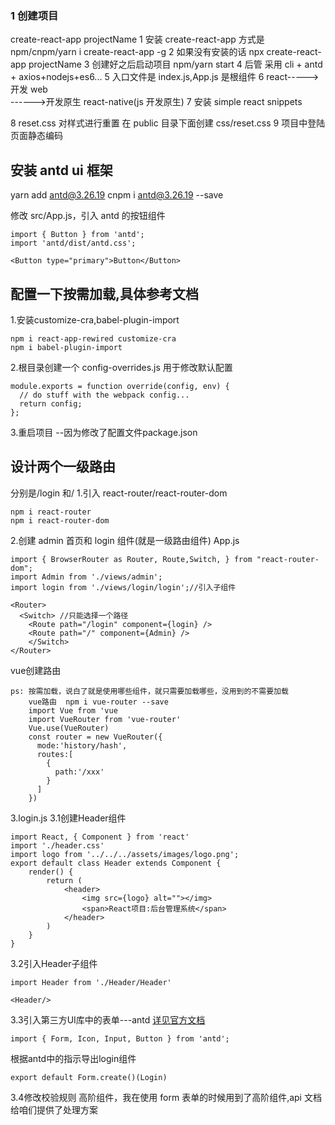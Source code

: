### 1 创建项目

create-react-app projectName
1 安装 create-react-app 方式是 npm/cnpm/yarn i create-react-app -g
2 如果没有安装的话
npx create-react-app projectName
3 创建好之后启动项目
npm/yarn start
4 后管 采用 cli + antd + axios+nodejs+es6...
5 入口文件是 index.js,App.js 是根组件
6 react----->开发 web  
 ------>开发原生 react-native(js 开发原生)
7 安装 simple react snippets

8 reset.css 对样式进行重置
在 public 目录下面创建 css/reset.css
9 项目中登陆页面静态编码

## 安装 antd ui 框架
yarn add antd@3.26.19
cnpm i antd@3.26.19 --save

修改 src/App.js，引入 antd 的按钮组件
```
import { Button } from 'antd';
import 'antd/dist/antd.css';

<Button type="primary">Button</Button>
```

## 配置一下按需加载,具体参考文档
1.安装customize-cra,babel-plugin-import
```
npm i react-app-rewired customize-cra
npm i babel-plugin-import
```
2.根目录创建一个 config-overrides.js 用于修改默认配置
```
module.exports = function override(config, env) {
  // do stuff with the webpack config...
  return config;
};
```
3.重启项目
--因为修改了配置文件package.json

## 设计两个一级路由
分别是/login 和/
1.引入 react-router/react-router-dom
```
npm i react-router
npm i react-router-dom
```
2.创建 admin 首页和 login 组件(就是一级路由组件)
App.js
```
import { BrowserRouter as Router, Route,Switch, } from "react-router-dom";
import Admin from './views/admin';
import login from './views/login/login';//引入子组件

<Router>
  <Switch> //只能选择一个路径
    <Route path="/login" component={login} />
    <Route path="/" component={Admin} />
    </Switch>
</Router>
```
vue创建路由
```
ps: 按需加载，说白了就是使用哪些组件，就只需要加载哪些，没用到的不需要加载
    vue路由  npm i vue-router --save
    import Vue from 'vue
    import VueRouter from 'vue-router'
    Vue.use(VueRouter)
    const router = new VueRouter({
      mode:'history/hash',
      routes:[
        {
          path:'/xxx'
        }
      ]
    })
```


3.login.js
3.1创建Header组件
```
import React, { Component } from 'react'
import './header.css'
import logo from '../../../assets/images/logo.png';
export default class Header extends Component {
    render() {
        return (
            <header>
                <img src={logo} alt=""></img>
                <span>React项目:后台管理系统</span>
            </header>
        )
    }
}
```
3.2引入Header子组件
```
import Header from './Header/Header'
 
<Header/>
```
3.3引入第三方UI库中的表单---antd
[详见官方文档](https://3x.ant.design/components/form-cn/#components-form-demo-validate-other)
```
import { Form, Icon, Input, Button } from 'antd';
```
根据antd中的指示导出login组件
```
export default Form.create()(Login)
```
3.4修改校验规则
高阶组件，我在使用 form 表单的时候用到了高阶组件,api 文档给咱们提供了处理方案

